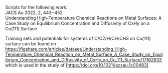 Scripts for the following work:  
JACS Au 2022, 2, 443−452  
Understanding High-Temperature Chemical Reactions on Metal Surfaces: A Case Study on Equilibrium Concentration and Diffusivity of CxHy on a Cu(111) Surface  

Training sets and potentials for systems of C/C2/H/CH/CH3 on Cu(111) surface can be found on https://figshare.com/articles/dataset/Understanding_High-Temperature_Chemical_Reaction_on_Metal_Surface_A_Case_Study_on_Equilibrium_Concentration_and_Diffusivity_of_CxHy_on_Cu_111_Surface/17162633
which is used in the study of [https://doi.org/10.1021/jacsau.1c00483]
